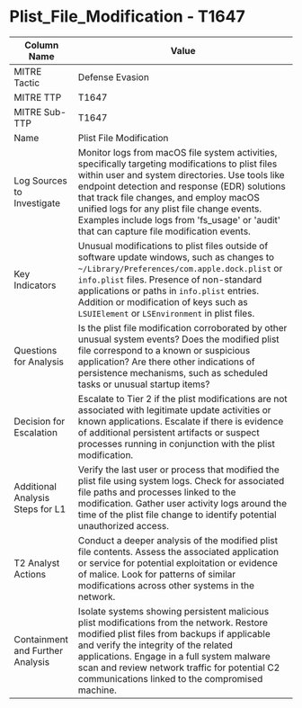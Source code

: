 # Plist_File_Modification - T1647

| Column Name | Value |
|-------------|-------|
| MITRE Tactic | Defense Evasion |
| MITRE TTP | T1647 |
| MITRE Sub-TTP | T1647 |
| Name | Plist File Modification |
| Log Sources to Investigate | Monitor logs from macOS file system activities, specifically targeting modifications to plist files within user and system directories. Use tools like endpoint detection and response (EDR) solutions that track file changes, and employ macOS unified logs for any plist file change events. Examples include logs from 'fs_usage' or 'audit' that can capture file modification events. |
| Key Indicators | Unusual modifications to plist files outside of software update windows, such as changes to `~/Library/Preferences/com.apple.dock.plist` or `info.plist` files. Presence of non-standard applications or paths in `info.plist` entries. Addition or modification of keys such as `LSUIElement` or `LSEnvironment` in plist files. |
| Questions for Analysis | Is the plist file modification corroborated by other unusual system events? Does the modified plist file correspond to a known or suspicious application? Are there other indications of persistence mechanisms, such as scheduled tasks or unusual startup items? |
| Decision for Escalation | Escalate to Tier 2 if the plist modifications are not associated with legitimate update activities or known applications. Escalate if there is evidence of additional persistent artifacts or suspect processes running in conjunction with the plist modification. |
| Additional Analysis Steps for L1 | Verify the last user or process that modified the plist file using system logs. Check for associated file paths and processes linked to the modification. Gather user activity logs around the time of the plist file change to identify potential unauthorized access. |
| T2 Analyst Actions | Conduct a deeper analysis of the modified plist file contents. Assess the associated application or service for potential exploitation or evidence of malice. Look for patterns of similar modifications across other systems in the network. |
| Containment and Further Analysis | Isolate systems showing persistent malicious plist modifications from the network. Restore modified plist files from backups if applicable and verify the integrity of the related applications. Engage in a full system malware scan and review network traffic for potential C2 communications linked to the compromised machine. |
